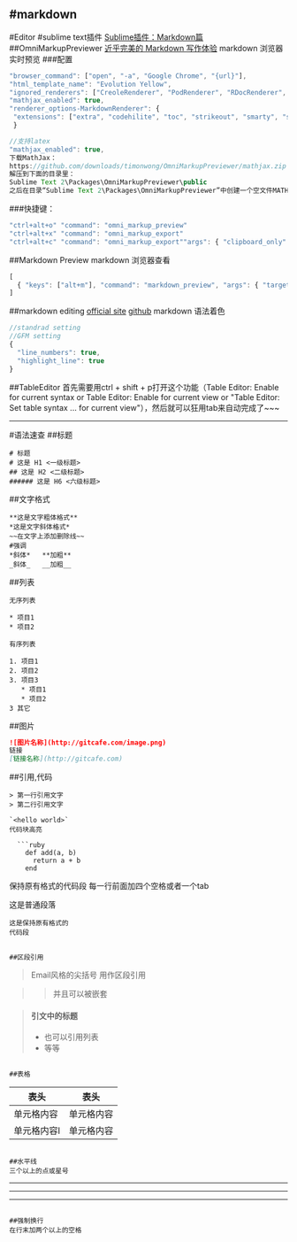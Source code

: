 #markdown
----
#Editor
#sublime text插件
[Sublime插件：Markdown篇](http://www.jianshu.com/p/aa30cc25c91b)
##OmniMarkupPreviewer
[近乎完美的 Markdown 写作体验](http://blog.leanote.com/post/54bfa17b8404f03097000000)
markdown 浏览器实时预览
###配置
```javascript
"browser_command": ["open", "-a", "Google Chrome", "{url}"],
"html_template_name": "Evolution Yellow",
"ignored_renderers": ["CreoleRenderer", "PodRenderer", "RDocRenderer", "TextitleRenderer", "LiterateHaskellRenderer"],
"mathjax_enabled": true,
"renderer_options-MarkdownRenderer": {
 "extensions": ["extra", "codehilite", "toc", "strikeout", "smarty", "subscript", "superscript"]
 }

//支持latex
"mathjax_enabled": true,
下载MathJax：
https://github.com/downloads/timonwong/OmniMarkupPreviewer/mathjax.zip
解压到下面的目录里：
Sublime Text 2\Packages\OmniMarkupPreviewer\public
之后在目录“Sublime Text 2\Packages\OmniMarkupPreviewer”中创建一个空文件MATHJAX.DOWNLOADED
```

###快捷键：
```javascript
"ctrl+alt+o" "command": "omni_markup_preview"
"ctrl+alt+x" "command": "omni_markup_export"
"ctrl+alt+c" "command": "omni_markup_export""args": { "clipboard_only": true }
```

##Markdown Preview
markdown 浏览器查看
```javascript
[
  { "keys": ["alt+m"], "command": "markdown_preview", "args": { "target": "browser"} },
]

```

##markdown editing
[official site](http://sublimetext-markdown.github.io/MarkdownEditing/#installation)
[github](https://github.com/SublimeText-Markdown/MarkdownEditing)
markdown 语法着色
```javascript
//standrad setting
//GFM setting
{
  "line_numbers": true,
  "highlight_line": true
}
```

##TableEditor
首先需要用ctrl + shift + p打开这个功能（Table Editor: Enable for current syntax or Table Editor: Enable for current view or "Table Editor: Set table syntax ... for current view"），然后就可以狂用tab来自动完成了~~~

---
#语法速查
##标题
```
# 标题
# 这是 H1 <一级标题>
## 这是 H2 <二级标题>
###### 这是 H6 <六级标题>
```

##文字格式
```
**这是文字粗体格式**
*这是文字斜体格式*
~~在文字上添加删除线~~
#强调
*斜体*   **加粗**
_斜体_   __加粗__
```

##列表
```
无序列表

* 项目1
* 项目2

有序列表

1. 项目1
2. 项目2
3. 项目3
   * 项目1
   * 项目2
3 其它
```

##图片
```markdown
![图片名称](http://gitcafe.com/image.png)
链接
[链接名称](http://gitcafe.com)
```

##引用,代码
```
> 第一行引用文字
> 第二行引用文字

`<hello world>`
代码块高亮

  ```ruby
    def add(a, b)
      return a + b
    end
  ```

保持原有格式的代码段
每一行前面加四个空格或者一个tab

这是普通段落

    这是保持原有格式的
    代码段
```

##区段引用
```
> Email风格的尖括号
> 用作区段引用

> > 并且可以被嵌套

> #### 引文中的标题
> 
> * 也可以引用列表
> * 等等
```

##表格
```
| 表头 | 表头 |
|------|-----|
|单元格内容  | 单元格内容 |
|单元格内容l | 单元格内容 |
```

##水平线
三个以上的点或星号
```
---
* * *
- - - -
```

##强制换行
在行末加两个以上的空格





